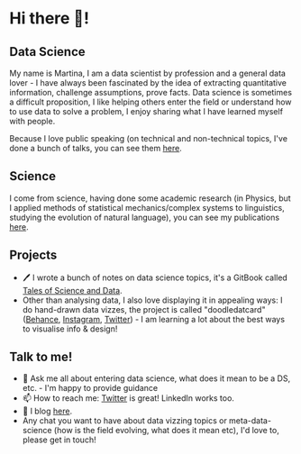 # Hi there 👋!

## Data Science

My name is Martina, I am a data scientist by profession and a general data lover - I have always been fascinated by the idea of extracting quantitative information, challenge assumptions, prove facts. Data science is sometimes a difficult proposition, I like helping others enter the field or understand how to use data to solve a problem, I enjoy sharing what I have learned myself with people.

Because I love public speaking (on technical and non-technical topics, I've done a bunch of talks, you can see them [here](https://github.com/martinapugliese/martinapugliese/blob/main/speaking.md). 

## Science

I come from science, having done some academic research (in Physics, but I applied methods of statistical mechanics/complex systems to linguistics, studying the evolution of natural language), you can see my publications [here](https://github.com/martinapugliese/martinapugliese/blob/main/scientific_publications.md).

## Projects

- 🖊 I wrote a bunch of notes on data science topics, it's a GitBook called [Tales of Science and Data](https://martinapugliese.gitbook.io/tales-of-science-and-data/).
- Other than analysing data, I also love displaying it in appealing ways: I do hand-drawn data vizzes, the project is called "doodledatcard" ([Behance](https://www.behance.net/martinapugliese), [Instagram](https://www.instagram.com/doodledatcard/), [Twitter](https://twitter.com/DoodleDatCard)) - I am learning a lot about the best ways to visualise info & design! 

## Talk to me!

<!--
**martinapugliese/martinapugliese** is a ✨ _special_ ✨ repository because its `README.md` (this file) appears on your GitHub profile.

Here are some ideas to get you started:

- 🔭 I’m currently working on ...
- 🌱 I’m currently learning ...
- 👯 I’m looking to collaborate on ...
- 🤔 I’m looking for help with ...
- 😄 Pronouns: ...
- ⚡ Fun fact: ...
-->

- 💬 Ask me all about entering data science, what does it mean to be a DS, etc. - I'm happy to provide guidance
- 📫 How to reach me: [Twitter](https://twitter.com/m_letitbe) is great! LinkedIn works too.
- 📝 I blog [here](https://martinapugliese.github.io/).
- Any chat you want to have about data vizzing topics or meta-data-science (how is the field evolving, what does it mean etc), I'd love to, please get in touch!
